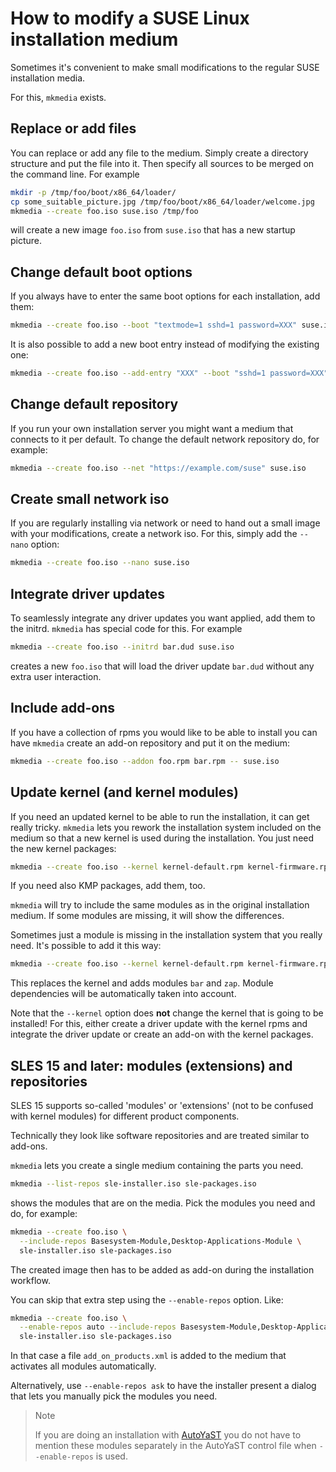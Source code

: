 # How to modify a SUSE Linux installation medium

Sometimes it's convenient to make small modifications to the regular SUSE installation media.

For this, `mkmedia` exists.

## Replace or add files

You can replace or add any file to the medium. Simply create a directory structure and put the file into it.
Then specify all sources to be merged on the command line. For example

```sh
mkdir -p /tmp/foo/boot/x86_64/loader/
cp some_suitable_picture.jpg /tmp/foo/boot/x86_64/loader/welcome.jpg
mkmedia --create foo.iso suse.iso /tmp/foo
```
will create a new image `foo.iso` from `suse.iso` that has a new startup picture.


## Change default boot options

If you always have to enter the same boot options for each installation, add them:

```sh
mkmedia --create foo.iso --boot "textmode=1 sshd=1 password=XXX" suse.iso
```

It is also possible to add a new boot entry instead of modifying the existing one:

```sh
mkmedia --create foo.iso --add-entry "XXX" --boot "sshd=1 password=XXX" suse.iso
```


## Change default repository

If you run your own installation server you might want a medium that connects to it per default. To change the
default network repository do, for example:

```sh
mkmedia --create foo.iso --net "https://example.com/suse" suse.iso
```


## Create small network iso

If you are regularly installing via network or need to hand out a small image with your modifications, create a network iso.
For this, simply add the `--nano` option:

```sh
mkmedia --create foo.iso --nano suse.iso
```


## Integrate driver updates

To seamlessly integrate any driver updates you want applied, add them to the initrd. `mkmedia` has special code for this. For example

```sh
mkmedia --create foo.iso --initrd bar.dud suse.iso
```

creates a new `foo.iso` that will load the driver update `bar.dud` without any extra user interaction.


## Include add-ons

If you have a collection of rpms you would like to be able to install you can have `mkmedia` create an add-on repository and put it on the medium:

```sh
mkmedia --create foo.iso --addon foo.rpm bar.rpm -- suse.iso
```


## Update kernel (and kernel modules)

If you need an updated kernel to be able to run the installation, it can get really tricky. `mkmedia` lets you rework the installation
system included on the medium so that a new kernel is used during the installation. You just need the new kernel packages:

```sh
mkmedia --create foo.iso --kernel kernel-default.rpm kernel-firmware.rpm -- suse.iso
```

If you need also KMP packages, add them, too.

`mkmedia` will try to include the same modules as in the original installation medium. If some modules are missing, it will show
the differences.

Sometimes just a module is missing in the installation system that you really need. It's possible to add it this way:

```sh
mkmedia --create foo.iso --kernel kernel-default.rpm kernel-firmware.rpm --modules bar,zap -- suse.iso
```

This replaces the kernel and adds modules `bar` and `zap`. Module dependencies will be automatically taken into account.

Note that the `--kernel` option does **not** change the kernel that is going to be installed! For this, either create a driver update
with the kernel rpms and integrate the driver update or create an add-on with the kernel packages.



## SLES 15 and later: modules (extensions) and repositories

SLES 15 supports so-called 'modules' or 'extensions' (not to be confused with kernel modules)
for different product components.

Technically they look like software repositories and are treated similar to add-ons.

`mkmedia` lets you create a single medium containing the parts you need.

```sh
mkmedia --list-repos sle-installer.iso sle-packages.iso
```

shows the modules that are on the media. Pick the modules you need and do, for example:

```sh
mkmedia --create foo.iso \
  --include-repos Basesystem-Module,Desktop-Applications-Module \
  sle-installer.iso sle-packages.iso
```

The created image then has to be added as add-on during the installation workflow.

You can skip that extra step using the `--enable-repos` option. Like:

```sh
mkmedia --create foo.iso \
  --enable-repos auto --include-repos Basesystem-Module,Desktop-Applications-Module \
  sle-installer.iso sle-packages.iso
```

In that case a file `add_on_products.xml` is added to the medium that activates all
modules automatically.

Alternatively, use `--enable-repos ask` to have the installer present a dialog that lets you manually pick
the modules you need.

> Note
>
> If you are doing an installation with
> [AutoYaST](https://doc.opensuse.org/projects/autoyast) you do not have to mention these modules
> separately in the AutoYaST control file when `--enable-repos` is used.
